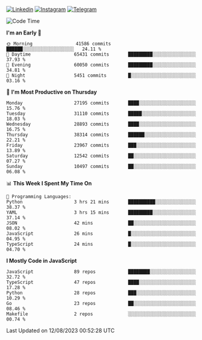 [![Linkedin](https://img.shields.io/badge/-Archie-blue?style=flat-square&labelColor=gray&logo=Linkedin&logoColor=white&link=https://www.linkedin.com/in/archisdi)](https://www.linkedin.com/in/archisdi)
[![Instagram](https://img.shields.io/badge/-@archisdi-orange?style=flat-square&labelColor=gray&logo=Instagram&logoColor=white&link=https://www.instagram.com/archisdi)](https://www.instagram.com/archisdi)
[![Telegram](https://img.shields.io/badge/-aai-informational?style=flat-square&labelColor=gray&logo=telegram&logoColor=white&link=https://t.me/archisdi)](https://t.me/archisdi)

<!--START_SECTION:waka-->
![Code Time](http://img.shields.io/badge/Code%20Time-2%2C318%20hrs%2032%20mins-blue)

**I'm an Early 🐤** 

```text
🌞 Morning                41586 commits       ██████░░░░░░░░░░░░░░░░░░░   24.11 % 
🌆 Daytime                65431 commits       █████████░░░░░░░░░░░░░░░░   37.93 % 
🌃 Evening                60050 commits       █████████░░░░░░░░░░░░░░░░   34.81 % 
🌙 Night                  5451 commits        █░░░░░░░░░░░░░░░░░░░░░░░░   03.16 % 
```
📅 **I'm Most Productive on Thursday** 

```text
Monday                   27195 commits       ████░░░░░░░░░░░░░░░░░░░░░   15.76 % 
Tuesday                  31110 commits       █████░░░░░░░░░░░░░░░░░░░░   18.03 % 
Wednesday                28893 commits       ████░░░░░░░░░░░░░░░░░░░░░   16.75 % 
Thursday                 38314 commits       ██████░░░░░░░░░░░░░░░░░░░   22.21 % 
Friday                   23967 commits       ███░░░░░░░░░░░░░░░░░░░░░░   13.89 % 
Saturday                 12542 commits       ██░░░░░░░░░░░░░░░░░░░░░░░   07.27 % 
Sunday                   10497 commits       ██░░░░░░░░░░░░░░░░░░░░░░░   06.08 % 
```


📊 **This Week I Spent My Time On** 

```text
💬 Programming Languages: 
Python                   3 hrs 21 mins       ██████████░░░░░░░░░░░░░░░   38.37 % 
YAML                     3 hrs 15 mins       █████████░░░░░░░░░░░░░░░░   37.14 % 
JSON                     42 mins             ██░░░░░░░░░░░░░░░░░░░░░░░   08.02 % 
JavaScript               26 mins             █░░░░░░░░░░░░░░░░░░░░░░░░   04.95 % 
TypeScript               24 mins             █░░░░░░░░░░░░░░░░░░░░░░░░   04.70 % 
```

**I Mostly Code in JavaScript** 

```text
JavaScript               89 repos            ████████░░░░░░░░░░░░░░░░░   32.72 % 
TypeScript               47 repos            ████░░░░░░░░░░░░░░░░░░░░░   17.28 % 
Python                   28 repos            ███░░░░░░░░░░░░░░░░░░░░░░   10.29 % 
Go                       23 repos            ██░░░░░░░░░░░░░░░░░░░░░░░   08.46 % 
Makefile                 2 repos             ░░░░░░░░░░░░░░░░░░░░░░░░░   00.74 % 
```




 Last Updated on 12/08/2023 00:52:28 UTC
<!--END_SECTION:waka-->